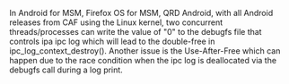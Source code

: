 In Android for MSM, Firefox OS for MSM, QRD Android, with all Android releases from CAF using the Linux kernel, two concurrent threads/processes can write the value of "0" to the debugfs file that controls ipa ipc log which will lead to the double-free in ipc_log_context_destroy(). Another issue is the Use-After-Free which can happen due to the race condition when the ipc log is deallocated via the debugfs call during a log print.
